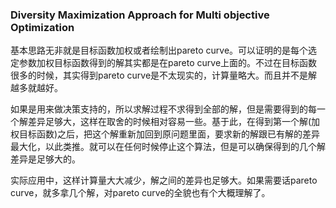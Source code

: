 ### Diversity Maximization Approach for Multi objective Optimization

基本思路无非就是目标函数加权或者绘制出pareto curve。可以证明的是每个选定参数加权目标函数得到的解其实都是在pareto curve上面的。不过在目标函数很多的时候，其实得到pareto curve是不太现实的，计算量略大。而且并不是解越多就越好。

如果是用来做决策支持的，所以求解过程不求得到全部的解，但是需要得到的每一个解差异足够大，这样在取舍的时候相对容易一些。基于此，在得到第一个解(加权目标函数)之后，把这个解重新加回到原问题里面，要求新的解跟已有解的差异最大化，以此类推。就可以在任何时候停止这个算法，但是可以确保得到的几个解差异是足够大的。

实际应用中，这样计算量大大减少，解之间的差异也足够大。如果需要话pareto curve，就多拿几个解，对pareto curve的全貌也有个大概理解了。